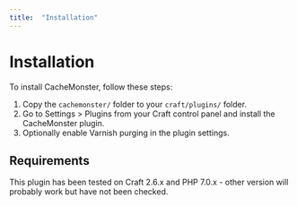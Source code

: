```yaml
---
title:  "Installation"
---
```


# Installation

To install CacheMonster, follow these steps:

1. Copy the `cachemonster/` folder to your `craft/plugins/` folder.
2. Go to Settings > Plugins from your Craft control panel and install the CacheMonster plugin.
3. Optionally enable Varnish purging in the plugin settings.

## Requirements

This plugin has been tested on Craft 2.6.x and PHP 7.0.x - other version will probably work but have not been checked.
